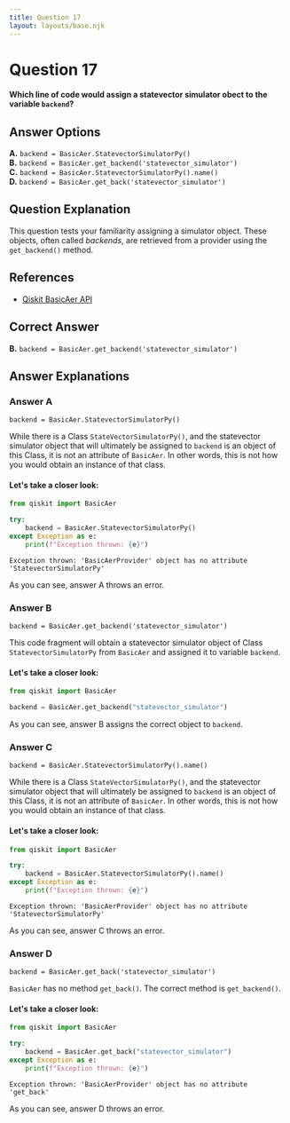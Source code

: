 ```yaml
---
title: Question 17
layout: layouts/base.njk
---
```

# Question 17

#### Which line of code would assign a statevector simulator obect to the variable `backend`?

## Answer Options

**A.** `backend = BasicAer.StatevectorSimulatorPy()`  
**B.** `backend = BasicAer.get_backend('statevector_simulator')`  
**C.** `backend = BasicAer.StatevectorSimulatorPy().name()`  
**D.** `backend = BasicAer.get_back('statevector_simulator')`  

## Question Explanation

This question tests your familiarity assigning a simulator object.
These objects, often called *backends*, are retrieved from a provider using the `get_backend()` method.

## References

* [Qiskit BasicAer API](https://qiskit.org/documentation/apidoc/providers_basicaer.html#module-qiskit.providers.basicaer)

## Correct Answer

**B.** `backend = BasicAer.get_backend('statevector_simulator')`  

## Answer Explanations

### Answer A

`backend = BasicAer.StatevectorSimulatorPy()`

While there is a Class `StateVectorSimulatorPy()`, and the statevector simulator object that will ultimately be assigned to `backend` is an object of this Class, it is not an attribute of `BasicAer`.
In other words, this is not how you would obtain an instance of that class.

#### Let's take a closer look:


```python
from qiskit import BasicAer

try:
    backend = BasicAer.StatevectorSimulatorPy()
except Exception as e:
    print(f"Exception thrown: {e}")
```

    Exception thrown: 'BasicAerProvider' object has no attribute 'StatevectorSimulatorPy'


As you can see, answer A throws an error.

### Answer B

`backend = BasicAer.get_backend('statevector_simulator')`

This code fragment will obtain a statevector simulator object of Class `StatevectorSimulatorPy` from `BasicAer` and assigned it to variable `backend`.

#### Let's take a closer look:


```python
from qiskit import BasicAer

backend = BasicAer.get_backend("statevector_simulator")
```

As you can see, answer B assigns the correct object to `backend`.

### Answer C

`backend = BasicAer.StatevectorSimulatorPy().name()`  

While there is a Class `StateVectorSimulatorPy()`, and the statevector simulator object that will ultimately be assigned to `backend` is an object of this Class, it is not an attribute of `BasicAer`.
In other words, this is not how you would obtain an instance of that class.

#### Let's take a closer look:


```python
from qiskit import BasicAer

try:
    backend = BasicAer.StatevectorSimulatorPy().name()
except Exception as e:
    print(f"Exception thrown: {e}")
```

    Exception thrown: 'BasicAerProvider' object has no attribute 'StatevectorSimulatorPy'


As you can see, answer C throws an error.

### Answer D

`backend = BasicAer.get_back('statevector_simulator')`  

`BasicAer` has no method `get_back()`.
The correct method is `get_backend()`.

#### Let's take a closer look:


```python
from qiskit import BasicAer

try:
    backend = BasicAer.get_back("statevector_simulator")
except Exception as e:
    print(f"Exception thrown: {e}")
```

    Exception thrown: 'BasicAerProvider' object has no attribute 'get_back'


As you can see, answer D throws an error.
